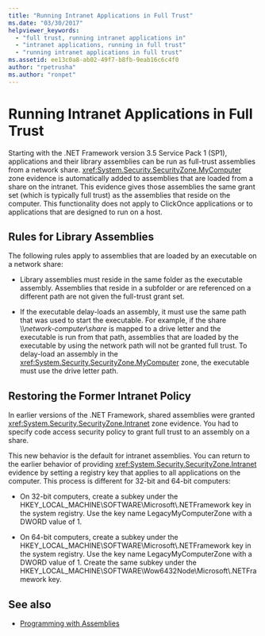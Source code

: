 ```yaml
---
title: "Running Intranet Applications in Full Trust"
ms.date: "03/30/2017"
helpviewer_keywords: 
  - "full trust, running intranet applications in"
  - "intranet applications, running in full trust"
  - "running intranet applications in full trust"
ms.assetid: ee13c0a8-ab02-49f7-b8fb-9eab16c6c4f0
author: "rpetrusha"
ms.author: "ronpet"
---
```

# Running Intranet Applications in Full Trust

Starting with the .NET Framework version 3.5 Service Pack 1 (SP1), applications and their library assemblies can be run as full-trust assemblies from a network share. <xref:System.Security.SecurityZone.MyComputer> zone evidence is automatically added to assemblies that are loaded from a share on the intranet. This evidence gives those assemblies the same grant set (which is typically full trust) as the assemblies that reside on the computer. This functionality does not apply to ClickOnce applications or to applications that are designed to run on a host.  
  
## Rules for Library Assemblies  

The following rules apply to assemblies that are loaded by an executable on a network share:  
  
- Library assemblies must reside in the same folder as the executable assembly. Assemblies that reside in a subfolder or are referenced on a different path are not given the full-trust grant set.  
  
- If the executable delay-loads an assembly, it must use the same path that was used to start the executable. For example, if the share \\\\*network-computer*\\*share* is mapped to a drive letter and the executable is run from that path, assemblies that are loaded by the executable by using the network path will not be granted full trust. To delay-load an assembly in the <xref:System.Security.SecurityZone.MyComputer> zone, the executable must use the drive letter path.  
  
## Restoring the Former Intranet Policy  

In earlier versions of the .NET Framework, shared assemblies were granted <xref:System.Security.SecurityZone.Intranet> zone evidence. You had to specify code access security policy to grant full trust to an assembly on a share.  
  
This new behavior is the default for intranet assemblies. You can return to the earlier behavior of providing <xref:System.Security.SecurityZone.Intranet> evidence by setting a registry key that applies to all applications on the computer. This process is different for 32-bit and 64-bit computers:  
  
- On 32-bit computers, create a subkey under the HKEY_LOCAL_MACHINE\SOFTWARE\Microsoft\\.NETFramework key in the system registry. Use the key name LegacyMyComputerZone with a DWORD value of 1.  
  
- On 64-bit computers, create a subkey under the HKEY_LOCAL_MACHINE\SOFTWARE\Microsoft\\.NETFramework key in the system registry. Use the key name LegacyMyComputerZone with a DWORD value of 1. Create the same subkey under the HKEY_LOCAL_MACHINE\SOFTWARE\Wow6432Node\Microsoft\\.NETFramework key.  
  
## See also

- [Programming with Assemblies](../../standard/assembly/program.md)
